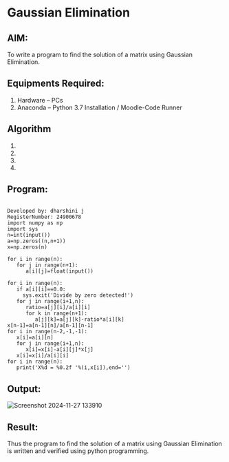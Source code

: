 # Gaussian Elimination

## AIM:
To write a program to find the solution of a matrix using Gaussian Elimination.

## Equipments Required:
1. Hardware – PCs
2. Anaconda – Python 3.7 Installation / Moodle-Code Runner

## Algorithm
1. 
2. 
3. 
4. 

## Program:
```

Developed by: dharshini j
RegisterNumber: 24900678
import numpy as np
import sys
n=int(input())
a=np.zeros((n,n+1))
x=np.zeros(n)

for i in range(n):
   for j in range(n+1):
      a[i][j]=float(input())

for i in range(n):
   if a[i][i]==0.0:
     sys.exit('Divide by zero detected!')
   for j in range(i+1,n):
      ratio=a[j][i]/a[i][i]
      for k in range(n+1):
         a[j][k]=a[j][k]-ratio*a[i][k]
x[n-1]=a[n-1][n]/a[n-1][n-1]
for i in range(n-2,-1,-1):
   x[i]=a[i][n]
   for j in range(i+1,n):
      x[i]=x[i]-a[i][j]*x[j]
   x[i]=x[i]/a[i][i]
for i in range(n):
   print('X%d = %0.2f '%(i,x[i]),end='')

```

## Output:

![Screenshot 2024-11-27 133910](https://github.com/user-attachments/assets/cea34e7f-df57-4e6f-be72-01d4385df259)

## Result:
Thus the program to find the solution of a matrix using Gaussian Elimination is written and verified using python programming.

